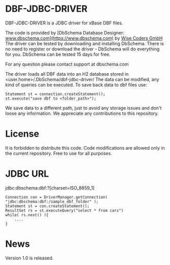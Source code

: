 # DBF-JDBC-DRIVER
DBF-JDBC-DRIVER is a JDBC driver for xBase DBF files.

The code is provided by [DbSchema Database Designer: www.dbschema.com](https://www.dbschema.com) by [Wise Coders GmbH](https://www.wisecoders.com)
The driver can be tested by downloading and installing DbSchema. 
There is no need to register or download the driver - DbSchema will do everything for you.
DbSchema can be tested 15 days for free.

For any question please contact support at dbschema.com

The driver loads all DBF data into an H2 database stored in <user.home>/.DbSchema/dbf-jdbc-driver/
The data can be modified, any kind of queries can be executed.
To save back data to dbf files use:

```
Statement st = connection.createStatement();
st.execute("save dbf to <folder_path>");
```
We save data to a different path, just to avoid any storage issues and don't loose any information.
We appreciate any contributions to this repository.

# License

It is forbidden to distribute this code. Code modifications are allowed only in the current repository.
Free to use for all purposes.

# JDBC URL

jdbc:dbschema:dbf:<folder-with-dbf-files>?[charset=ISO_8859_1]


```
Connection con = DriverManager.getConnection( "jdbc:dbschema:dbf:/sample_dbf_folder" );
Statement st = con.createStatement();
ResultSet rs = st.executeQuery("select * from cars")
while( rs.next() ){
    ....
}
```

# News 

Version 1.0 is released.